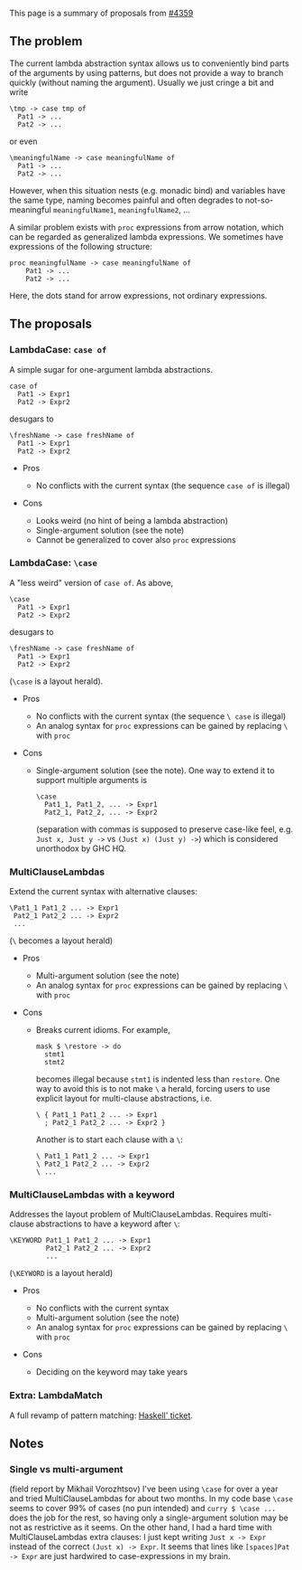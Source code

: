 
This page is a summary of proposals from [\#4359](https://gitlab.haskell.org/ghc/ghc/issues/4359)

## The problem


The current lambda abstraction syntax allows us to conveniently bind parts of the arguments by using patterns, but does not provide a way to branch quickly (without naming the argument). Usually we just cringe a bit and write

```wiki
\tmp -> case tmp of
  Pat1 -> ...
  Pat2 -> ...
```


or even

```wiki
\meaningfulName -> case meaningfulName of
  Pat1 -> ...
  Pat2 -> ...
```


However, when this situation nests (e.g. monadic bind) and variables have the same type, naming becomes painful and often degrades to not-so-meaningful ```meaningfulName1```, ```meaningfulName2```, ...


A similar problem exists with `proc` expressions from arrow notation, which can be regarded as generalized lambda expressions. We sometimes have expressions of the following structure:

```wiki
proc meaningfulName -> case meaningfulName of
    Pat1 -> ...
    Pat2 -> ...
```


Here, the dots stand for arrow expressions, not ordinary expressions.

## The proposals

### LambdaCase: ```case of```


A simple sugar for one-argument lambda abstractions.

```wiki
case of
  Pat1 -> Expr1
  Pat2 -> Expr2
```


desugars to

```wiki
\freshName -> case freshName of
  Pat1 -> Expr1
  Pat2 -> Expr2
```

- Pros

  - No conflicts with the current syntax (the sequence ```case of``` is illegal)
- Cons

  - Looks weird (no hint of being a lambda abstraction)
  - Single-argument solution (see the note)
  - Cannot be generalized to cover also `proc` expressions

### LambdaCase: ```\case```


A "less weird" version of ```case of```. As above,

```wiki
\case
  Pat1 -> Expr1
  Pat2 -> Expr2
```


desugars to

```wiki
\freshName -> case freshName of
  Pat1 -> Expr1
  Pat2 -> Expr2
```


(```\case``` is a layout herald).

- Pros

  - No conflicts with the current syntax (the sequence ```\ case``` is illegal)
  - An analog syntax for `proc` expressions can be gained by replacing `\` with `proc`
- Cons

  - Single-argument solution (see the note). One way to extend it to support multiple arguments is

    ```wiki
    \case
      Pat1_1, Pat1_2, ... -> Expr1
      Pat2_1, Pat2_2, ... -> Expr2
    ```

    (separation with commas is supposed to preserve case-like feel, e.g. ```Just x, Just y ->``` vs ```(Just x) (Just y) ->```) which is considered unorthodox by GHC HQ.

### MultiClauseLambdas


Extend the current syntax with alternative clauses:

```wiki
\Pat1_1 Pat1_2 ... -> Expr1
 Pat2_1 Pat2_2 ... -> Expr2
 ...
```


(```\``` becomes a layout herald)

- Pros

  - Multi-argument solution (see the note)
  - An analog syntax for `proc` expressions can be gained by replacing `\` with `proc`
- Cons

  - Breaks current idioms. For example,

    ```wiki
    mask $ \restore -> do
      stmt1
      stmt2
    ```

    becomes illegal because ```stmt1``` is indented less than ```restore```. One way to avoid this is to not make ```\``` a herald, forcing users to use explicit layout for multi-clause abstractions, i.e.

    ```wiki
    \ { Pat1_1 Pat1_2 ... -> Expr1
      ; Pat2_1 Pat2_2 ... -> Expr2 }
    ```

    Another is to start each clause with a ```\```:

    ```wiki
    \ Pat1_1 Pat1_2 ... -> Expr1
    \ Pat2_1 Pat2_2 ... -> Expr2
    \ ...
    ```

### MultiClauseLambdas with a keyword


Addresses the layout problem of MultiClauseLambdas. Requires multi-clause abstractions to have a keyword after ```\```:

```wiki
\KEYWORD Pat1_1 Pat1_2 ... -> Expr1
         Pat2_1 Pat2_2 ... -> Expr2
         ...
```


(```\KEYWORD``` is a layout herald)

- Pros

  - No conflicts with the current syntax
  - Multi-argument solution (see the note)
  - An analog syntax for `proc` expressions can be gained by replacing `\` with `proc`
- Cons

  - Deciding on the keyword may take years

### Extra: LambdaMatch


A full revamp of pattern matching: [Haskell' ticket](http://hackage.haskell.org/trac/haskell-prime/ticket/114).

## Notes

### Single vs multi-argument


(field report by Mikhail Vorozhtsov) I've been using ```\case``` for over a year and tried MultiClauseLambdas for about two months. In my code base ```\case``` seems to cover 99% of cases (no pun intended) and ```curry $ \case ...``` does the job for the rest, so having only a single-argument solution may be not as restrictive as it seems. On the other hand, I had a hard time with MultiClauseLambdas extra clauses: I just kept writing ```Just x -> Expr``` instead of the correct ```(Just x) -> Expr```. It seems that lines like ```[spaces]Pat -> Expr``` are just hardwired to case-expressions in my brain.
